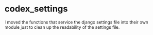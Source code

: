 # codex_settings

I moved the functions that service the django settings file into their own module just to clean up the readability of the settings file.

